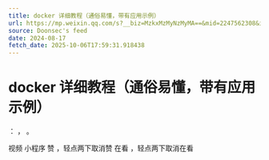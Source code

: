```yaml
---
title: docker 详细教程（通俗易懂，带有应用示例）
url: https://mp.weixin.qq.com/s?__biz=MzkxMzMyNzMyMA==&mid=2247562308&idx=2&sn=6b5fd0f1db5be88f89032eaa425b0dae
source: Doonsec's feed
date: 2024-08-17
fetch_date: 2025-10-06T17:59:31.918438
---
```


# docker 详细教程（通俗易懂，带有应用示例）

：
，
。

视频
小程序
赞
，轻点两下取消赞
在看
，轻点两下取消在看